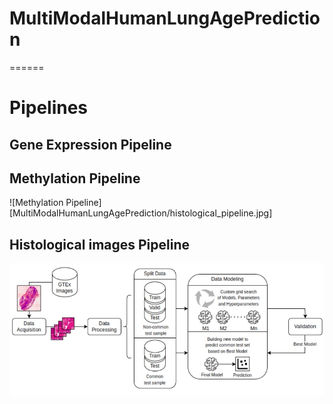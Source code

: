# MultiModalHumanLungAgePrediction


======
# Pipelines

## Gene Expression Pipeline

## Methylation Pipeline
![Methylation Pipeline][MultiModalHumanLungAgePrediction/histological_pipeline.jpg]


## Histological images Pipeline

![Histological images Pipeline](https://github.com/PedroGFerreira/MultiModalHumanLungAgePrediction/blob/main/histological_pipeline.jpg)

